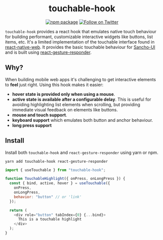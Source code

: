 <div align="center">
    
# touchable-hook
  
[![npm package](https://img.shields.io/npm/v/touchable-hook/latest.svg)](https://www.npmjs.com/package/touchable-hook)
[![Follow on Twitter](https://img.shields.io/twitter/follow/benmcmahen.svg?style=social&logo=twitter)](
https://twitter.com/intent/follow?screen_name=benmcmahen
)

</div>

`touchable-hook` provides a react hook that emulates native touch behaviour for building performant, customizable interactive widgets like buttons, list items, etc. It's a limited implementation of the touchable interface found in [react-native-web](https://github.com/necolas/react-native-web/). It provides the basic touchable behaviour for [Sancho-UI](https://github.com/bmcmahen/sancho) and is built using [react-gesture-responder](https://github.com/bmcmahen/react-gesture-responder).

## Why?

When building mobile web apps it's challenging to get interactive elements to **feel** just right. Using this hook makes it easier:

- **hover state is provided only when using a mouse**.
- **active state is available after a configurable delay**. This is useful for avoiding highlighting list elements when scrolling, but providing immediate visual feedback on elements like buttons.
- **mouse and touch support**.
- **keyboard support** which emulates both button and anchor behaviour.
- **long press support**

## Install

Install both `touchable-hook` and `react-gesture-responder` using yarn or npm.

```
yarn add touchable-hook react-gesture-responder
```

```js
import { useTouchable } from "touchable-hook";

function TouchableHighlight({ onPress, onLongPress }) {
  const { bind, active, hover } = useTouchable({
    onPress,
    onLongPress,
    behavior: "button" // or 'link'
  });

  return (
    <div role="button" tabIndex={0} {...bind}>
      This is a touchable highlight
    </div>
  );
}
```
